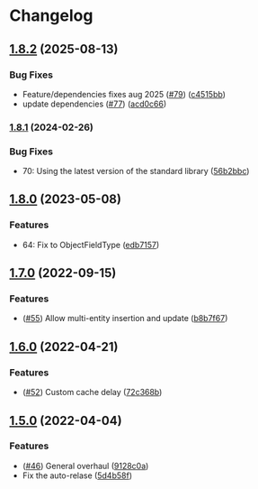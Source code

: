 # Changelog

## [1.8.2](https://github.com/Hypothesize/storage.js/compare/v1.8.1...v1.8.2) (2025-08-13)


### Bug Fixes

* Feature/dependencies fixes aug 2025 ([#79](https://github.com/Hypothesize/storage.js/issues/79)) ([c4515bb](https://github.com/Hypothesize/storage.js/commit/c4515bbb9131f77e24022e1da57c0f8639c4bf29))
* update dependencies ([#77](https://github.com/Hypothesize/storage.js/issues/77)) ([acd0c66](https://github.com/Hypothesize/storage.js/commit/acd0c6650df4fcc8be51fabf53873a0af7091ad4))

### [1.8.1](https://www.github.com/Hypothesize/storage.js/compare/v1.8.0...v1.8.1) (2024-02-26)


### Bug Fixes

* 70: Using the latest version of the standard library ([56b2bbc](https://www.github.com/Hypothesize/storage.js/commit/56b2bbc6a779ab955160ceb644e31a54d1a50eb4))

## [1.8.0](https://www.github.com/Hypothesize/storage.js/compare/v1.7.0...v1.8.0) (2023-05-08)


### Features

* 64: Fix to ObjectFieldType ([edb7157](https://www.github.com/Hypothesize/storage.js/commit/edb71577e4ab628660ac525663232dfaf99274b6))

## [1.7.0](https://www.github.com/Hypothesize/storage.js/compare/v1.6.0...v1.7.0) (2022-09-15)


### Features

* ([#55](https://www.github.com/Hypothesize/storage.js/issues/55)) Allow multi-entity insertion and update ([b8b7f67](https://www.github.com/Hypothesize/storage.js/commit/b8b7f6771e61390610becaa03453e741fbe660f1))

## [1.6.0](https://www.github.com/Hypothesize/storage.js/compare/v1.5.0...v1.6.0) (2022-04-21)


### Features

* ([#52](https://www.github.com/Hypothesize/storage.js/issues/52)) Custom cache delay ([72c368b](https://www.github.com/Hypothesize/storage.js/commit/72c368b06e428ad85e4a32824fc73dc9163e0269))

## [1.5.0](https://www.github.com/Hypothesize/storage.js/compare/v1.4.3...v1.5.0) (2022-04-04)


### Features

* ([#46](https://www.github.com/Hypothesize/storage.js/issues/46)) General overhaul ([9128c0a](https://www.github.com/Hypothesize/storage.js/commit/9128c0a2fd2a383e2ae1a93b9a8e69044c7a22d6))
* Fix the auto-relase ([5d4b58f](https://www.github.com/Hypothesize/storage.js/commit/5d4b58ffd00122ce686c32bd867b3c6f728f05b4))
